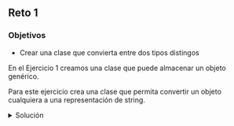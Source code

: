 ## Reto 1

### Objetivos
* Crear una clase que convierta entre dos tipos distingos 

En el Ejercicio 1 creamos una clase que puede almacenar un objeto genérico.

Para este ejercicio crea una clase que permita convertir un objeto cualquiera a una representación de string.

<details>
  <summary>Solución</summary>

  <ol>
      <li>Agrega una nueva prueba como se muestra<li>
         <img src="img/figura01.png" alt="Nueva prueba"/>
      <li>Crea una clase con la siguiente definición</li>
         <img src="img/figura02.png" alt="Método"/>
      <li>Vuelve a ejecutar la prueba</li>
  </ol>

<p>
    En este caso aprovechamos el método toString que está definido en la cima de la jerarquía de objetos Java (Object).
</p>

</details>
